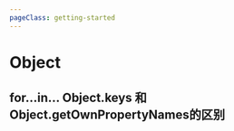 ```yaml
---
pageClass: getting-started
---
```


# Object

## for...in... Object.keys 和 Object.getOwnPropertyNames的区别






<br />
